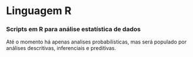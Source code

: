# Linguagem R

### Scripts em R para análise estatística de dados

Até o momento há apenas analises probabilísticas, mas será populado por análises descritivas, inferenciais e preditivas.

